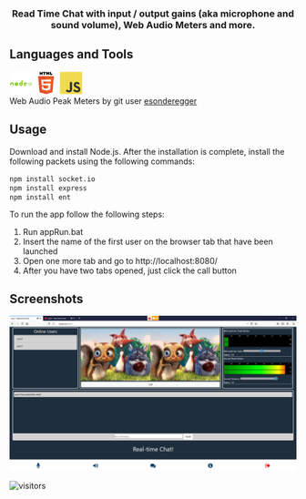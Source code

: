 <h3 align="center">Read Time Chat with input / output gains (aka microphone and sound volume), Web Audio Meters and more.</h3>


## Languages and Tools
<img src="https://github.com/devicons/devicon/blob/master/icons/nodejs/nodejs-plain-wordmark.svg" alt="nodejs" width="40" height="40"/> </a> 
<img src="https://github.com/devicons/devicon/blob/master/icons/html5/html5-original-wordmark.svg" alt="html" width="40" height="40"/> </a> 
<img src="https://raw.githubusercontent.com/devicons/devicon/master/icons/javascript/javascript-original.svg" alt="javascript" width="40" height="40"/> </a> 
<br>
Web Audio Peak Meters by git user [esonderegger](https://github.com/esonderegger/web-audio-peak-meter)


## Usage
Download and install Node.js. 
After the installation is complete, install the following packets using the following commands:
```
npm install socket.io
npm install express
npm install ent
```

To run the app follow the following steps:

1. Run appRun.bat
1. Insert the name of the first user on the browser tab that have been launched
1. Open one more tab and go to http://localhost:8080/
1. After you have two tabs opened, just click the call button

## Screenshots
![image](capture.jpg)

![visitors](https://visitor-badge.glitch.me/badge?page_id=u1trab.nodejs&left_color=green&right_color=red)